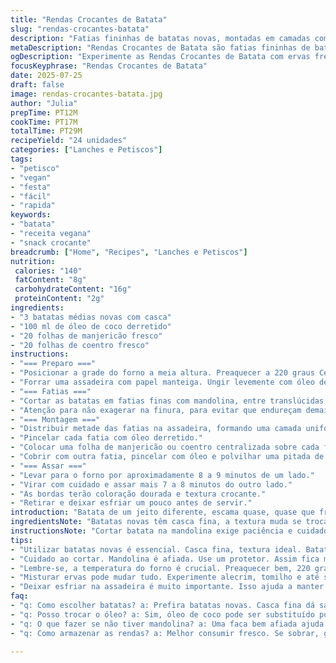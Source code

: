 ```yaml
---
title: "Rendas Crocantes de Batata"
slug: "rendas-crocantes-batata"
description: "Fatias fininhas de batatas novas, montadas em camadas com manteiga e ervas frescas. Assadas até dourar, ficam crocantes e leves. Sem glúten, sem lactose, vegano se trocar a manteiga por óleo vegetal. Serve como entrada ou acompanhamento. Variar as ervas para mudar o sabor. Tempo total aproximado de 25 minutos. Quantidade para 24 unidades, ótimo para festas ou petiscos."
metaDescription: "Rendas Crocantes de Batata são fatias fininhas de batata, com ervas, assadas até ficarem crocantes. Perfeitas como entrada ou petisco"
ogDescription: "Experimente as Rendas Crocantes de Batata com ervas frescas, uma entrada leve e crocante que surpreende em festas e encontros"
focusKeyphrase: "Rendas Crocantes de Batata"
date: 2025-07-25
draft: false
image: rendas-crocantes-batata.jpg
author: "Julia"
prepTime: PT12M
cookTime: PT17M
totalTime: PT29M
recipeYield: "24 unidades"
categories: ["Lanches e Petiscos"]
tags:
- "petisco"
- "vegan"
- "festa"
- "fácil"
- "rapida"
keywords:
- "batata"
- "receita vegana"
- "snack crocante"
breadcrumb: ["Home", "Recipes", "Lanches e Petiscos"]
nutrition: 
 calories: "140"
 fatContent: "8g"
 carbohydrateContent: "16g"
 proteinContent: "2g"
ingredients:
- "3 batatas médias novas com casca"
- "100 ml de óleo de coco derretido"
- "20 folhas de manjericão fresco"
- "20 folhas de coentro fresco"
instructions:
- "=== Preparo ==="
- "Posicionar a grade do forno a meia altura. Preaquecer a 220 graus Celsius."
- "Forrar uma assadeira com papel manteiga. Ungir levemente com óleo de coco."
- "=== Fatias ==="
- "Cortar as batatas em fatias finas com mandolina, entre translúcidas e firmes."
- "Atenção para não exagerar na finura, para evitar que endureçam demais ou quebrem."
- "=== Montagem ==="
- "Distribuir metade das fatias na assadeira, formando uma camada uniforme."
- "Pincelar cada fatia com óleo derretido."
- "Colocar uma folha de manjericão ou coentro centralizada sobre cada fatia."
- "Cobrir com outra fatia, pincelar com óleo e polvilhar uma pitada de sal."
- "=== Assar ==="
- "Levar para o forno por aproximadamente 8 a 9 minutos de um lado."
- "Virar com cuidado e assar mais 7 a 8 minutos do outro lado."
- "As bordas terão coloração dourada e textura crocante."
- "Retirar e deixar esfriar um pouco antes de servir."
introduction: "Batata de um jeito diferente, escama quase, quase que frágil. A velha mandolina, batata na casca, só cortar. Sem pele, às vezes periga perder o charme. Óleo de coco? Pode trocar, mas a crocância muda, claro. Manjericão, coentro, só cambalhota no sabor, refrescante. Não precisa de mais nada. Fica batata, mas tem ar. Douradinho, crocante sem endurecer demais no meio. Petisco, entrada, acompanha um prato forte fácil. Três etapas simples, fogo quente, calma. Tenta com outras ervas, alecrim, salsinha, inventa. Não é pra comer em litro, é pra sentir textura, aroma final. Vai ficar pra lá de legal."
ingredientsNote: "Batatas novas têm casca fina, a textura muda se troca por batatas de tamanho maior ou antigas. Mandolina ajuda a uniformizar, mas qualidade do corte é essencial, fatias muito finas viram pó ou amassam. O óleo do coco não só dá ligamento, mas um cheiro sutil que casa com as ervas. Pode usar manteiga clarificada, mas óleo vegetal neutro evita lactose. Folhas frescas, não vá colocar secas, perdem aroma e caem na cor. Manjericão e coentro trazem sabores familiares. Pode usar folhas envolventes tipo hortelã ou tomilho para variação, o legal é não errar o sal, pouca quantidade nada drasticamente."
instructionsNote: "Cortar batata na mandolina exige paciência e cuidado para não escorregar. Fatias uniformes permitem cozimento igual, não tem segredo. Montar em camadas com óleo garante que as batatas não grudem na assadeira e ajuda na crocância. Virar com espátula fina, delicadeza para não quebrar o baralho. Tempo do forno varia, depende do seu equipamento, vigiar nos minutos finais é bom. Deixar esfriar no papel pão para não murchar. Servir assim ou com molhos simples, tipo aioli, combina que é uma beleza. Manter a graça das fatias pro toque final, crocante na borda, macio por dentro e cheiro de ervas imprescindível."
tips:
- "Utilizar batatas novas é essencial. Casca fina, textura ideal. Batatas grandes não servem tão bem. Mandolina ajuda, fatiar uniformemente. Evitar fatias grossas."
- "Cuidado ao cortar. Mandolina é afiada. Use um protetor. Assim fica mais seguro. Sempre olho no dedo. Outra coisa, se não tiver mandolina, faca bem afiada serve."
- "Lembre-se, a temperatura do forno é crucial. Preaquecer bem, 220 graus. Isso garante que crocância venha de verdade. Assar em camadas é puro sucesso."
- "Misturar ervas pode mudar tudo. Experimente alecrim, tomilho e até salsinha. Variedade é o tempero do sucesso. Mas cuidado no sal, ajustar é chave. Menos é mais."
- "Deixar esfriar na assadeira é muito importante. Isso ajuda a manter a crocância. Caso contrário, podem murchar. Servir com molhos simples como aioli é opção refrescante."
faq:
- "q: Como escolher batatas? a: Prefira batatas novas. Casca fina dá sabor. Batatas velhas, maiores, não funcionam como devem. Fique atento ao aspecto."
- "q: Posso trocar o óleo? a: Sim, óleo de coco pode ser substituído por azeite ou manteiga. Isso muda o sabor, textura também, mas crocância no final importa."
- "q: O que fazer se não tiver mandolina? a: Uma faca bem afiada ajuda. Mas precisa de cuidado. Corte devagar, de forma uniforme. Isso é fundamental."
- "q: Como armazenar as rendas? a: Melhor consumir fresco. Se sobrar, guarde em pote fechado. No máximo um dia. Esfriar antes. Não podem murchar."

---
```

